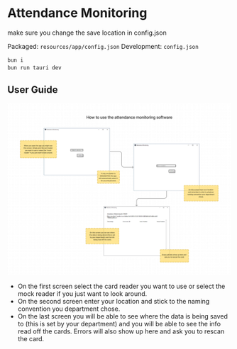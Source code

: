 # Attendance Monitoring

make sure you change the save location in config.json

Packaged: `resources/app/config.json`
Development: `config.json`

``` bash
bun i
bun run tauri dev
```

## User Guide

![read below for text description](./User%20Guide.png)

- On the first screen select the card reader you want to use or select the mock reader if you just want to look around.
- On the second screen enter your location and stick to the naming convention you department chose.
- On the last screen you will be able to see where the data is being saved to (this is set by your department) and you will be able to see the info read off the cards. Errors will also show up here and ask you to rescan the card.

